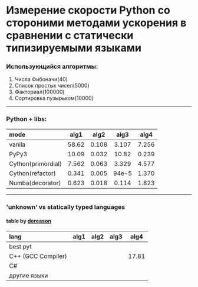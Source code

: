 # Измерение скорости Python со стороними методами ускорения в сравнении с статически типизируемыми языками

### Использующийся алгоритмы:
1. Числа Фибоначи(40)
2. Список простых чисел(5000)
3. Факториал(100000)
4. Сортировка пузырьком(10000)

--------------------------------------------------------

### **Python + libs:**

mode                | alg1  | alg2  | alg3  | alg4
:----               |:----: |:----: |:----: |:----:|
vanila              | 58.62 | 0.108 | 3.107 | 7.256
PyPy3               | 10.09 | 0.032 | 10.82 | 0.239
Cython(primordial)  | 7.562 | 0.063 | 3.329 | 4.577
Cython(refactor)    | 0.341 | 0.005 | 94e-5 | 1.370
Numba(decorator)    | 0.623 | 0.018 | 0.114 | 1.823

--------------------------------------------------------

### **'unknown' vs statically typed languages**
#### table by [dereason](https://github.com/dereason)

lang | alg1 | alg2 | alg3 | alg4
:----|:----:|:----:|:----:| :----:
best pyt|
C++ (GCC Compiler)|  |  |  | 17.81
C#|
другие языки |
